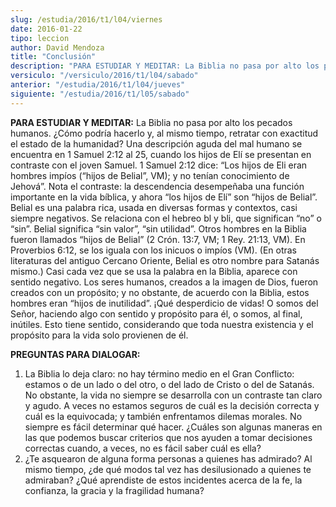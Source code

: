 ```yaml
---
slug: /estudia/2016/t1/l04/viernes
date: 2016-01-22
tipo: leccion
author: David Mendoza
title: "Conclusión"
description: "PARA ESTUDIAR Y MEDITAR: La Biblia no pasa por alto los pecados humanos. ¿Cómo  podría hacerlo y, al mismo tiempo, retratar con exactitud el estado de la  humanidad? Una descripción aguda del mal humano se encuentra en 1 Samuel 2:12  al 25, cuando los hijos de Elí se prese..."
versiculo: "/versiculo/2016/t1/l04/sabado"
anterior: "/estudia/2016/t1/l04/jueves"
siguiente: "/estudia/2016/t1/l05/sabado"
---
```


**PARA ESTUDIAR Y MEDITAR:** La Biblia no pasa por alto los pecados humanos. ¿Cómo podría hacerlo y, al mismo tiempo, retratar con exactitud el estado de la humanidad? Una descripción aguda del mal humano se encuentra en 1 Samuel 2:12 al 25, cuando los hijos de Elí se presentan en contraste con el joven Samuel. 1 Samuel 2:12 dice: “Los hijos de Eli eran hombres impíos (“hijos de Belial”, VM); y no tenían conocimiento de Jehová”. Nota el contraste: la descendencia desempeñaba una función importante en la vida bíblica, y ahora “los hijos de Elí” son “hijos de Belial”. Belial es una palabra rica, usada en diversas formas y contextos, casi siempre negativos. Se relaciona con el hebreo bl y bli, que significan “no” o “sin”. Belial significa “sin valor”, “sin utilidad”. Otros hombres en la Biblia fueron llamados “hijos de Belial” (2 Crón. 13:7, VM; 1 Rey. 21:13, VM). En Proverbios 6:12, se los iguala con los inicuos o impíos (VM). (En otras literaturas del antiguo Cercano Oriente, Belial es otro nombre para Satanás mismo.) Casi cada vez que se usa la palabra en la Biblia, aparece con sentido negativo. Los seres humanos, creados a la imagen de Dios, fueron creados con un propósito; y no obstante, de acuerdo con la Biblia, estos hombres eran “hijos de inutilidad”. ¡Qué desperdicio de vidas! O somos del Señor, haciendo algo con sentido y propósito para él, o somos, al final, inútiles. Esto tiene sentido, considerando que toda nuestra existencia y el propósito para la vida solo provienen de él.

**PREGUNTAS PARA DIALOGAR:**

1. La Biblia lo deja claro: no hay término medio en el Gran Conflicto: estamos o de un lado o del otro, o del lado de Cristo o del de Satanás. No obstante, la vida no siempre se desarrolla con un contraste tan claro y agudo. A veces no estamos seguros de cuál es la decisión correcta y cuál es la equivocada; y también enfrentamos dilemas morales. No siempre es fácil determinar qué hacer. ¿Cuáles son algunas maneras en las que podemos buscar criterios que nos ayuden a tomar decisiones correctas cuando, a veces, no es fácil saber cuál es ella?
2. ¿Te asquearon de alguna forma personas a quienes has admirado? Al mismo tiempo, ¿de qué modos tal vez has desilusionado a quienes te admiraban? ¿Qué aprendiste de estos incidentes acerca de la fe, la confianza, la gracia y la fragilidad humana?
